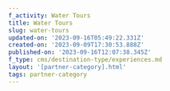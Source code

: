 ```yaml
---
f_activity: Water Tours
title: Water Tours
slug: water-tours
updated-on: '2023-09-16T05:49:22.331Z'
created-on: '2023-09-09T17:30:53.888Z'
published-on: '2023-09-16T12:07:38.345Z'
f_type: cms/destination-type/experiences.md
layout: '[partner-category].html'
tags: partner-category
---
```



